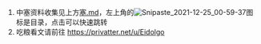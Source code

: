 1. 中塞资料收集见上方[塞.md](https://github.com/pyroloidea/Test/blob/main/%E5%A1%9E%E5%A1%9E.md)，左上角的![Snipaste_2021-12-25_00-59-37](https://user-images.githubusercontent.com/50090797/147365892-1b1d1108-0742-4146-bcd7-e6aa3d6f7b84.png)图标是目录，点击可以快速跳转
2. 吃粮看文请前往 https://privatter.net/u/Eidolgo

